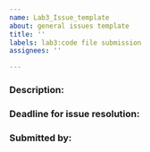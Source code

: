 ```yaml
---
name: Lab3_Issue_template
about: general issues template
title: ''
labels: lab3:code file submission
assignees: ''

---
```


### Description:


### Deadline for issue resolution:


### Submitted by:
